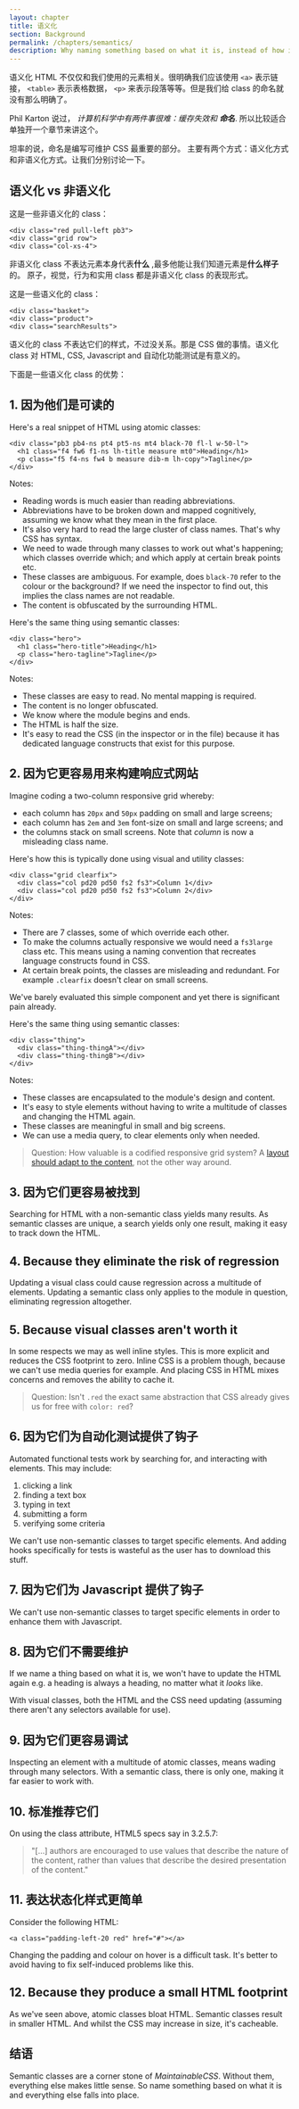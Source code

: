```yaml
---
layout: chapter
title: 语义化
section: Background
permalink: /chapters/semantics/
description: Why naming something based on what it is, instead of how it looks or behaves is the foundation of well architected and maintainable CSS.
---
```


语义化 HTML 不仅仅和我们使用的元素相关。很明确我们应该使用 `<a>` 表示链接， `<table>` 表示表格数据， `<p>` 来表示段落等等。但是我们给 class 的命名就没有那么明确了。

Phil Karton 说过， *计算机科学中有两件事很难：缓存失效和 **命名***. 所以比较适合单独开一个章节来讲这个。

坦率的说，命名是编写可维护 CSS 最重要的部分。 主要有两个方式：语义化方式和非语义化方式。让我们分别讨论一下。

## 语义化 vs 非语义化

这是一些非语义化的 class：

	<div class="red pull-left pb3">
	<div class="grid row">
	<div class="col-xs-4">

非语义化 class 不表达元素本身代表**什么** ,最多他能让我们知道元素是**什么样子**的。 原子，视觉，行为和实用 class 都是非语义化 class 的表现形式。

这是一些语义化的 class：

	<div class="basket">
	<div class="product">
	<div class="searchResults">

语义化的 class 不表达它们的样式，不过没关系。那是 CSS 做的事情。语义化 class 对 HTML, CSS, Javascript and 自动化功能测试是有意义的。

下面是一些语义化 class 的优势：

## 1. 因为他们是可读的

Here's a real snippet of HTML using atomic classes:

	<div class="pb3 pb4-ns pt4 pt5-ns mt4 black-70 fl-l w-50-l">
	  <h1 class="f4 fw6 f1-ns lh-title measure mt0">Heading</h1>
	  <p class="f5 f4-ns fw4 b measure dib-m lh-copy">Tagline</p>
	</div>

Notes:

- Reading words is much easier than reading abbreviations.
- Abbreviations have to be broken down and mapped cognitively, assuming we know what they mean in the first place.
- It's also very hard to read the large cluster of class names. That's why CSS has syntax.
- We need to wade through many classes to work out what's happening; which classes override which; and which apply at certain break points etc.
- These classes are ambiguous. For example, does `black-70` refer to the colour or the background? If we need the inspector to find out, this implies the class names are not readable.
- The content is obfuscated by the surrounding HTML.

Here's the same thing using semantic classes:

	<div class="hero">
	  <h1 class="hero-title">Heading</h1>
	  <p class="hero-tagline">Tagline</p>
	</div>

Notes:

- These classes are easy to read. No mental mapping is required.
- The content is no longer obfuscated.
- We know where the module begins and ends.
- The HTML is half the size.
- It's easy to read the CSS (in the inspector or in the file) because it has dedicated language constructs that exist for this purpose.

## 2. 因为它更容易用来构建响应式网站

Imagine coding a two-column responsive grid whereby:

* each column has `20px` and `50px` padding on small and large screens;
* each column has `2em` and `3em` font-size on small and large screens; and
* the columns stack on small screens. Note that *column* is now a misleading class name.

Here's how this is typically done using visual and utility classes:

	<div class="grid clearfix">
	  <div class="col pd20 pd50 fs2 fs3">Column 1</div>
	  <div class="col pd20 pd50 fs2 fs3">Column 2</div>
	</div>

Notes:

- There are 7 classes, some of which override each other.
- To make the columns actually responsive we would need a `fs3large` class etc. This means using a naming convention that recreates language constructs found in CSS.
- At certain break points, the classes are misleading and redundant. For example `.clearfix` doesn't clear on small screens.

We've barely evaluated this simple component and yet there is significant pain already.

Here's the same thing using semantic classes:

	<div class="thing">
	  <div class="thing-thingA"></div>
	  <div class="thing-thingB"></div>
	</div>

Notes:

- These classes are encapsulated to the module's design and content.
- It's easy to style elements without having to write a multitude of classes and changing the HTML again.
- These classes are meaningful in small and big screens.
- We can use a media query, to clear elements only when needed.

> Question: How valuable is a codified responsive grid system? A [layout should adapt to the content](http://adamsilver.io/articles/stop-using-device-breakpoints/), not the other way around.

## 3. 因为它们更容易被找到

Searching for HTML with a non-semantic class yields many results. As semantic classes are unique, a search yields only one result, making it easy to track down the HTML.

## 4. Because they eliminate the risk of regression

Updating a visual class could cause regression across a multitude of elements. Updating a semantic class only applies to the module in question, eliminating regression altogether.

## 5. Because visual classes aren't worth it

In some respects we may as well inline styles. This is more explicit and reduces the CSS footprint to zero. Inline CSS is a problem though, because we can't use media queries for example. And placing CSS in HTML mixes concerns and removes the ability to cache it.

> Question: Isn't `.red` the exact same abstraction that CSS already gives us for free with `color: red`?

## 6. 因为它们为自动化测试提供了钩子

Automated functional tests work by searching for, and interacting with elements. This may include:

1. clicking a link
2. finding a text box
3. typing in text
4. submitting a form
5. verifying some criteria

We can't use non-semantic classes to target specific elements. And adding hooks specifically for tests is wasteful as the user has to download this stuff.

## 7. 因为它们为 Javascript 提供了钩子

We can't use non-semantic classes to target specific elements in order to enhance them with Javascript.

## 8. 因为它们不需要维护

If we name a thing based on what it is, we won't have to update the HTML again e.g. a heading is always a heading, no matter what it *looks* like.

With visual classes, both the HTML and the CSS need updating (assuming there aren't any selectors available for use).

## 9. 因为它们更容易调试

Inspecting an element with a multitude of atomic classes, means wading through many selectors. With a semantic class, there is only one, making it far easier to work with.

## 10. 标准推荐它们

On using the class attribute, HTML5 specs say in 3.2.5.7:

> "[...] authors are encouraged to use values that describe the nature of the content, rather than values that describe the desired presentation of the content."

## 11. 表达状态化样式更简单

Consider the following HTML:

	<a class="padding-left-20 red" href="#"></a>

Changing the padding and colour on hover is a difficult task. It's better to avoid having to fix self-induced problems like this.

## 12. Because they produce a small HTML footprint

As we've seen above, atomic classes bloat HTML. Semantic classes result in smaller HTML. And whilst the CSS may increase in size, it's cacheable.

## 结语

Semantic classes are a corner stone of *MaintainableCSS*. Without them, everything else makes little sense. So name something based on what it is and everything else falls into place.
